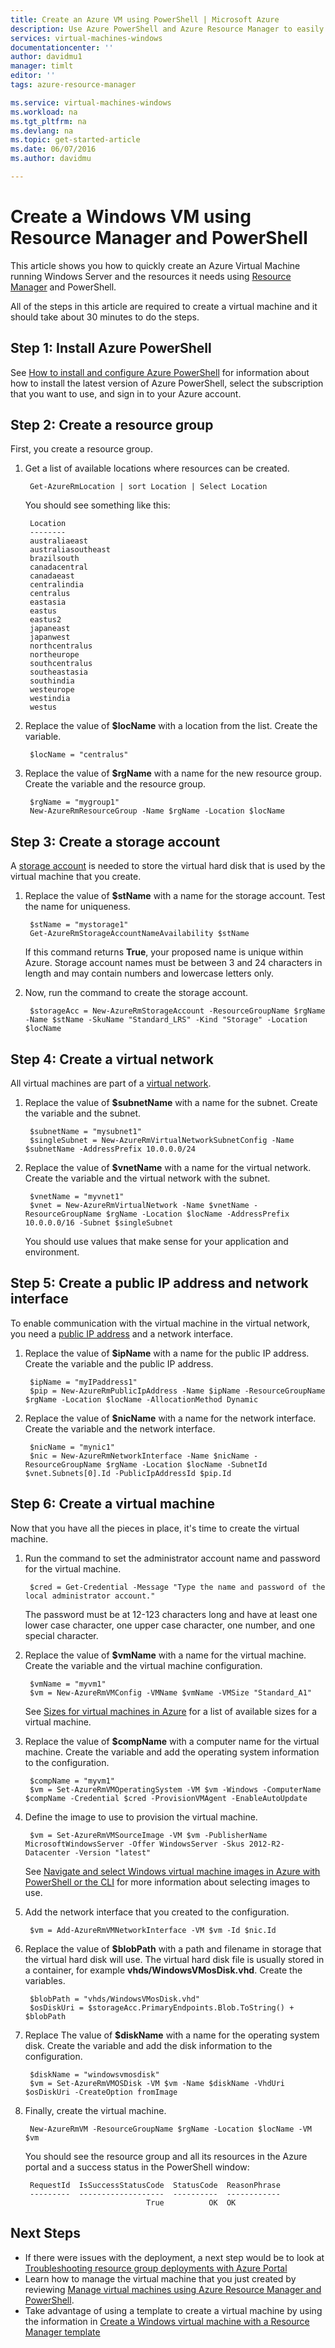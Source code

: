 ```yaml
---
title: Create an Azure VM using PowerShell | Microsoft Azure
description: Use Azure PowerShell and Azure Resource Manager to easily create a new VM running Windows Server.
services: virtual-machines-windows
documentationcenter: ''
author: davidmu1
manager: timlt
editor: ''
tags: azure-resource-manager

ms.service: virtual-machines-windows
ms.workload: na
ms.tgt_pltfrm: na
ms.devlang: na
ms.topic: get-started-article
ms.date: 06/07/2016
ms.author: davidmu

---
```

# Create a Windows VM using Resource Manager and PowerShell
This article shows you how to quickly create an Azure Virtual Machine running Windows Server and the resources it needs using [Resource Manager](../resource-group-overview.md) and PowerShell. 

All of the steps in this article are required to create a virtual machine and it should take about 30 minutes to do the steps.

## Step 1: Install Azure PowerShell
See [How to install and configure Azure PowerShell](../powershell-install-configure.md) for information about how to install the latest version of Azure PowerShell, select the subscription that you want to use, and sign in to your Azure account.

## Step 2: Create a resource group
First, you create a resource group.

1. Get a list of available locations where resources can be created.
   
        Get-AzureRmLocation | sort Location | Select Location
   
    You should see something like this:
   
        Location
        --------
        australiaeast
        australiasoutheast
        brazilsouth
        canadacentral
        canadaeast
        centralindia
        centralus
        eastasia
        eastus
        eastus2
        japaneast
        japanwest
        northcentralus
        northeurope
        southcentralus
        southeastasia
        southindia
        westeurope
        westindia
        westus
2. Replace the value of **$locName** with a location from the list. Create the variable.
   
        $locName = "centralus"
3. Replace the value of **$rgName** with a name for the new resource group. Create the variable and the resource group.
   
        $rgName = "mygroup1"
        New-AzureRmResourceGroup -Name $rgName -Location $locName

## Step 3: Create a storage account
A [storage account](../storage/storage-introduction.md) is needed to store the virtual hard disk that is used by the virtual machine that you create.

1. Replace the value of **$stName** with a name for the storage account. Test the name for uniqueness.
   
        $stName = "mystorage1"
        Get-AzureRmStorageAccountNameAvailability $stName
   
    If this command returns **True**, your proposed name is unique within Azure. Storage account names must be between 3 and 24 characters in length and may contain numbers and lowercase letters only.
2. Now, run the command to create the storage account.
   
        $storageAcc = New-AzureRmStorageAccount -ResourceGroupName $rgName -Name $stName -SkuName "Standard_LRS" -Kind "Storage" -Location $locName

## Step 4: Create a virtual network
All virtual machines are part of a [virtual network](../virtual-network/virtual-networks-overview.md).

1. Replace the value of **$subnetName** with a name for the subnet. Create the variable and the subnet.
   
        $subnetName = "mysubnet1"
        $singleSubnet = New-AzureRmVirtualNetworkSubnetConfig -Name $subnetName -AddressPrefix 10.0.0.0/24
2. Replace the value of **$vnetName** with a name for the virtual network. Create the variable and the virtual network with the subnet.
   
        $vnetName = "myvnet1"
        $vnet = New-AzureRmVirtualNetwork -Name $vnetName -ResourceGroupName $rgName -Location $locName -AddressPrefix 10.0.0.0/16 -Subnet $singleSubnet
   
    You should use values that make sense for your application and environment.

## Step 5: Create a public IP address and network interface
To enable communication with the virtual machine in the virtual network, you need a [public IP address](../virtual-network/virtual-network-ip-addresses-overview-arm.md) and a network interface.

1. Replace the value of **$ipName** with a name for the public IP address. Create the variable and the public IP address.
   
        $ipName = "myIPaddress1"
        $pip = New-AzureRmPublicIpAddress -Name $ipName -ResourceGroupName $rgName -Location $locName -AllocationMethod Dynamic
2. Replace the value of **$nicName** with a name for the network interface. Create the variable and the network interface.
   
        $nicName = "mynic1"
        $nic = New-AzureRmNetworkInterface -Name $nicName -ResourceGroupName $rgName -Location $locName -SubnetId $vnet.Subnets[0].Id -PublicIpAddressId $pip.Id

## Step 6: Create a virtual machine
Now that you have all the pieces in place, it's time to create the virtual machine.

1. Run the command to set the administrator account name and password for the virtual machine.
   
        $cred = Get-Credential -Message "Type the name and password of the local administrator account."
   
    The password must be at 12-123 characters long and have at least one lower case character, one upper case character, one number, and one special character. 
2. Replace the value of **$vmName** with a name for the virtual machine. Create the variable and the virtual machine configuration.
   
        $vmName = "myvm1"
        $vm = New-AzureRmVMConfig -VMName $vmName -VMSize "Standard_A1"
   
    See [Sizes for virtual machines in Azure](virtual-machines-windows-sizes.md) for a list of available sizes for a virtual machine.
3. Replace the value of **$compName** with a computer name for the virtual machine. Create the variable and add the operating system information to the configuration.
   
        $compName = "myvm1"
        $vm = Set-AzureRmVMOperatingSystem -VM $vm -Windows -ComputerName $compName -Credential $cred -ProvisionVMAgent -EnableAutoUpdate
4. Define the image to use to provision the virtual machine. 
   
        $vm = Set-AzureRmVMSourceImage -VM $vm -PublisherName MicrosoftWindowsServer -Offer WindowsServer -Skus 2012-R2-Datacenter -Version "latest"
   
    See [Navigate and select Windows virtual machine images in Azure with PowerShell or the CLI](virtual-machines-windows-cli-ps-findimage.md) for more information about selecting images to use.
5. Add the network interface that you created to the configuration.
   
        $vm = Add-AzureRmVMNetworkInterface -VM $vm -Id $nic.Id
6. Replace the value of **$blobPath** with a path and filename in storage that the virtual hard disk will use. The virtual hard disk file is usually stored in a container, for example **vhds/WindowsVMosDisk.vhd**. Create the variables.
   
        $blobPath = "vhds/WindowsVMosDisk.vhd"
        $osDiskUri = $storageAcc.PrimaryEndpoints.Blob.ToString() + $blobPath
7. Replace The value of **$diskName** with a name for the operating system disk. Create the variable and add the disk information to the configuration.
   
        $diskName = "windowsvmosdisk"
        $vm = Set-AzureRmVMOSDisk -VM $vm -Name $diskName -VhdUri $osDiskUri -CreateOption fromImage
8. Finally, create the virtual machine.
   
        New-AzureRmVM -ResourceGroupName $rgName -Location $locName -VM $vm
   
    You should see the resource group and all its resources in the Azure portal and a success status in the PowerShell window:
   
        RequestId  IsSuccessStatusCode  StatusCode  ReasonPhrase
        ---------  -------------------  ----------  ------------
                                  True          OK  OK

## Next Steps
* If there were issues with the deployment, a next step would be to look at [Troubleshooting resource group deployments with Azure Portal](../resource-manager-troubleshoot-deployments-portal.md)
* Learn how to manage the virtual machine that you just created by reviewing [Manage virtual machines using Azure Resource Manager and PowerShell](virtual-machines-windows-ps-manage.md).
* Take advantage of using a template to create a virtual machine by using the information in [Create a Windows virtual machine with a Resource Manager template](virtual-machines-windows-ps-template.md)

